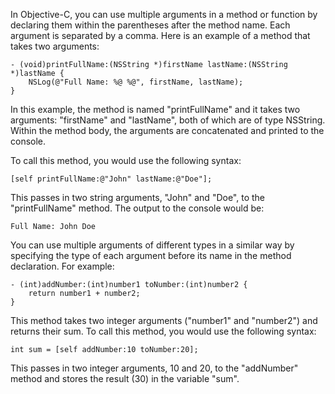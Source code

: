 In Objective-C, you can use multiple arguments in a method or function by declaring them within the parentheses after the method name. Each argument is separated by a comma. Here is an example of a method that takes two arguments:

```
- (void)printFullName:(NSString *)firstName lastName:(NSString *)lastName {
    NSLog(@"Full Name: %@ %@", firstName, lastName);
}
```

In this example, the method is named "printFullName" and it takes two arguments: "firstName" and "lastName", both of which are of type NSString. Within the method body, the arguments are concatenated and printed to the console.

To call this method, you would use the following syntax:

```
[self printFullName:@"John" lastName:@"Doe"];
```

This passes in two string arguments, "John" and "Doe", to the "printFullName" method. The output to the console would be:

```
Full Name: John Doe
```

You can use multiple arguments of different types in a similar way by specifying the type of each argument before its name in the method declaration. For example:

```
- (int)addNumber:(int)number1 toNumber:(int)number2 {
    return number1 + number2;
}
```

This method takes two integer arguments ("number1" and "number2") and returns their sum. To call this method, you would use the following syntax:

```
int sum = [self addNumber:10 toNumber:20];
```

This passes in two integer arguments, 10 and 20, to the "addNumber" method and stores the result (30) in the variable "sum".